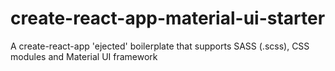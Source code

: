 # create-react-app-material-ui-starter
A create-react-app 'ejected' boilerplate that supports SASS (.scss), CSS modules and Material UI framework
